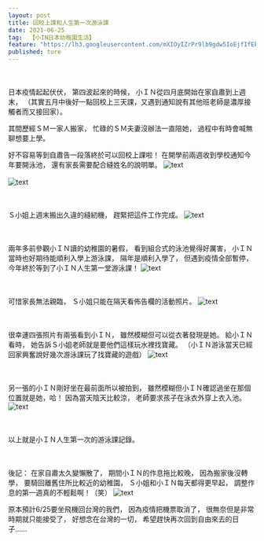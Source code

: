 ```yaml
---
layout: post
title: 回校上課和人生第一次游泳課
date: 2021-06-25
tag:  【小IN日本幼稚園生活】
feature: "https://lh3.googleusercontent.com/mXIOyIZrPr9lb9gdw5IoEjfIfEk-aUk01Oyb4rEY69ZEaHVmKvdSmZK39wNe6ozTXW90wZo0PtacFLme_qX4pxj4MDgMHjWFhwHKZQW2uX_kyh6FA-CclzpeshvhLNqdB5C1qbx131M=w2400"
published: ture
---
```


<br><br>
日本疫情起起伏伏，
第四波起來的時候，
小ＩＮ從四月底開始在家自肅到上週末，
（其實五月中後好一點回校上三天課，又遇到通知說有其他班老師是濃厚接觸者而又接回家）。

其間歷經ＳＭ一家人搬家，
忙碌的ＳＭ夫妻沒辦法一直陪她，
過程中有時會喊無聊想要上學。

好不容易等到自肅告一段落終於可以回校上課啦！
在開學前兩週收到學校通知今年要開泳池，
還有家長需要配合縫姓名的說明單。
![text](https://lh3.googleusercontent.com/z9h0eKAnMHmuGw9BEFtnNGD9G66V9_n5KppIjjlhFTn-lmCXKz1G5ZJXGsx-Hjz30LXvno25kQv_WxWHcw3rBN9xmNqLch1lQKqRKJM8_3iOerdJoSdD1tA4Rmh_wsTtm0ybTtQsqLU=w2400)
<br><br>
![text](https://lh3.googleusercontent.com/_IV5L7JnYwE1_IzrE-TtLuTPOva8WwIrxbT1wIjq80d_gYbXF85qqYJX1MkDrWHAf8rPymUl5n3eh3ieaSaW3QPGOysQQIWbLjiD-fXV1I1g_p9AEI7q9sHdfDw42eFlmRR1stcxfjI=w2400)


<br><br>
Ｓ小姐上週末搬出久違的縫紉機，
趕緊把這件工作完成。
![text](https://lh3.googleusercontent.com/bcF0lHrCr_IZxtO6RIvNgzlVgQNjoCo34bR4hBvNKGE2GLrNHGLdsAi3swAhq61n7vWLRaB0r5Xq4rVRkIcb7E8NrNwScAbBmIJpqeiIp7zYVpcIRiQpSp7BYTLi1SY9BhaOq_xICZs=w2400)


<br><br>
兩年多前參觀小ＩＮ讀的幼稚園的暑假，
看到組合式的泳池覺得好厲害，
小ＩＮ當時也好期待能順利入學上游泳課，
隔年是順利入學了，
但遇到疫情全部暫停，
今年終於等到了小ＩＮ人生第一堂游泳課！
![text](https://lh3.googleusercontent.com/mXIOyIZrPr9lb9gdw5IoEjfIfEk-aUk01Oyb4rEY69ZEaHVmKvdSmZK39wNe6ozTXW90wZo0PtacFLme_qX4pxj4MDgMHjWFhwHKZQW2uX_kyh6FA-CclzpeshvhLNqdB5C1qbx131M=w2400)


<br><br>
可惜家長無法親臨，
Ｓ小姐只能在隔天看佈告欄的活動照片。
![text](https://lh3.googleusercontent.com/jIgP2VODafc5uH6ECNxoWxqgcJcU6HWRi6vM0_EgDIoWQNU1wkSP2L1MYQZXV2H_aSaWTgi6kRnc54dB50vU0iua3R1H_ayQiNOLFk7q2aktXiI5ceo10JdNnO0DvWdydFqRMzoh00Q=w2400)


<br><br>
很幸運四張照片有兩張看到小ＩＮ，
雖然模糊但可以從衣著發現是她。
給小ＩＮ看時，
她告訴Ｓ小姐老師就是要他們這樣玩水裡找寶藏。
（小ＩＮ游泳當天已經回家興奮說好幾次游泳課玩了找寶藏的遊戲）
![text](https://lh3.googleusercontent.com/5hU7P5CPKVgD_Yaq-wpMeeiSmIIidtRfdqJibsSvP-rs7CnsTpFzljm18xnbXtu23mA3qKIzVCzAWNtgdKtTbJn0krjOQ-YkheY81rWPEM9eHqg_qpM6bMOMP1Ae0adzteTo3ulJHfs=w2400)


<br><br>
另一張的小ＩＮ剛好坐在最前面所以被拍到，
雖然模糊但小ＩＮ確認過坐在那個位置就是她，哈！
因為當天陰天比較涼，
老師要求孩子在泳衣外穿上衣入池。
![text](https://lh3.googleusercontent.com/r2PKEWhli06fpSfrPAPRU8M-dalENBhzuyyobinvMIj43bq_GLrQ6afldNNol_dCt2GBtJsZiq97XIcGv-MWNeyyCQZm3wusi9HKxG48iDtDdzPxRW-1DK81llAOSL3Ak1_W44JvUyc=w2400)


<br><br>
以上就是小ＩＮ人生第一次的游泳課記錄。


<br><br>
後記：
在家自肅太久變懶散了，
期間小ＩＮ的作息拖比較晚，
因為搬家後沒轉學，
要騎回離舊住所比較近的幼稚園，
Ｓ小姐和小ＩＮ每天都得更早起，
調整作息的第一週真的不輕鬆啊！（笑）
![text](https://lh3.googleusercontent.com/oRu8ZOS5SPI8vAzT6hp-I2FZYuc5h94hGcECP-3-bKy1EXCQk1tfKD8k_UXAxtkT5dVxQ8e5nSB7cf-j8FrwefBbrSEGx2ehrrwp7PtHpG2aWBYO31fFJYRfmkjMOVKDVO5d1eFeTUA=w2400)


原本預計6/25要坐飛機回台灣的我們，
因為疫情把機票取消了，
很無奈但是非常時期就只能接受了，
好想念在台灣的一切，
希望趕快再次回到自由來去的日子......
